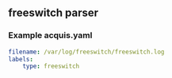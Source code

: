 ## freeswitch parser

### Example acquis.yaml
    
```yaml
filename: /var/log/freeswitch/freeswitch.log
labels:
    type: freeswitch
```